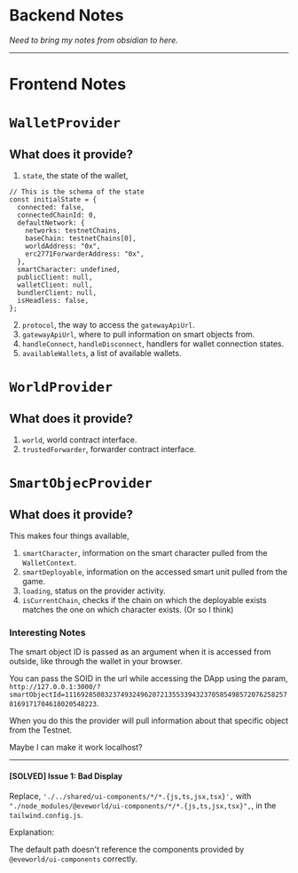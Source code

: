 # Backend Notes

*Need to bring my notes from obsidian to here.*

---
# Frontend Notes



# `WalletProvider`

## What does it provide?

1. `state`, the state of the wallet,
```tsx
// This is the schema of the state
const initialState = {
  connected: false,
  connectedChainId: 0,
  defaultNetwork: {
    networks: testnetChains,
    baseChain: testnetChains[0],
    worldAddress: "0x",
    erc2771ForwarderAddress: "0x",
  },
  smartCharacter: undefined,
  publicClient: null,
  walletClient: null,
  bundlerClient: null,
  isHeadless: false,
};

```
2. `protocol`, the way to access the `gatewayApiUrl`.
3. `gatewayApiUrl`, where to pull information on smart objects from.
4. `handleConnect`, `handleDisconnect`, handlers for wallet connection states.
5. `availableWallets`, a list of available wallets.

# `WorldProvider`

## What does it provide?

1. `world`, world contract interface.
2. `trustedForwarder`, forwarder contract interface.


# `SmartObjecProvider`

## What does it provide?
This makes four things available,
1. `smartCharacter`, information on the smart character pulled from the `WalletContext`.
2. `smartDeployable`, information on the accessed smart unit pulled from the game.
3. `loading`, status on the provider activity.
4. `isCurrentChain`, checks if the chain on which the deployable exists matches the one on which character exists. (Or so I think)

### Interesting Notes
The smart object ID is passed as an argument when it is accessed from outside, like through the wallet in your browser.

You can pass the SOID in the url while accessing the DApp using the param, `http://127.0.0.1:3000/?smartObjectId=111692850832374932496207213553394323705854985720762582578169171704618020548223`.

When you do this the provider will pull information about that specific object from the Testnet.

Maybe I can make it work localhost?

---
#### [SOLVED] Issue 1: Bad Display

Replace, `'./../shared/ui-components/*/*.{js,ts,jsx,tsx}',` with `"./node_modules/@eveworld/ui-components/*/*.{js,ts,jsx,tsx}",`, in the `tailwind.config.js`.

Explanation:

The default path doesn't reference the components provided by `@eveworld/ui-components` correctly.